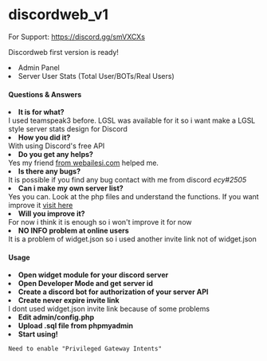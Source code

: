 # discordweb_v1

For Support: https://discord.gg/smVXCXs

Discordweb first version is ready!

<li>Admin Panel</li>

<li>Server User Stats (Total User/BOTs/Real Users)</li>


<h4>Questions & Answers</h4>
     <li><strong>It is for what?</strong></li> I used teamspeak3 before. LGSL was available for it so i want make a LGSL style server stats design for Discord
    <li><strong>How you did it?</strong></li> With using Discord's free API
        <li><strong>Do you get any helps?</strong></li> Yes my friend <a href="https://webailesi.com/uye-ferudun-3">from webailesi.com</a> helped me.
                <li><strong>Is there any bugs?</strong></li> It is possible if you find any bug contact with me from discord <i>ecy#2505</i>
                <li><strong>Can i make my own server list?</strong></li> Yes you can. Look at the php files and understand the functions. If you want improve it <a href="https://discord.com/developers/docs/intro" target="_blank">visit here</a>
                <li><strong>Will you improve it?</strong></li> For now i think it is enough so i won't improve it for now
                <li><strong>NO INFO problem at online users</strong></li> It is a problem of widget.json so i used another invite link not of widget.json
                     <h4>Usage</h4>
     <li><strong>Open widget module for your discord server</strong></li>
    <li><strong>Open Developer Mode and get server id</strong></li>
        <li><strong>Create a discord bot for authorization of your server API</strong></li>
                <li><strong>Create never expire invite link</strong></li> I dont used widget.json invite link because of some problems
                <li><strong>Edit admin/config.php</strong></li>
                <li><strong>Upload .sql file from phpmyadmin</strong></li>
                <li><strong>Start using!</strong></li>
    </center>
    
    Need to enable "Privileged Gateway Intents"
